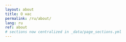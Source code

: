 ```yaml
---
layout: about
title: О нас
permalink: /ru/about/
lang: ru
ref: about
# sections now centralized in _data/page_sections.yml
---
```


